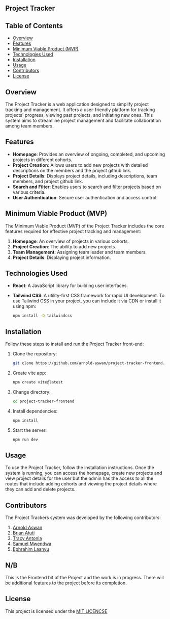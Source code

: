 ## Project Tracker

## Table of Contents
- [Overview](#overview)
- [Features](#features)
- [Minimum Viable Product (MVP)](#minimum-viable-product-mvp)
- [Technologies Used](#technologies-used)
- [Installation](#installation)
- [Usage](#usage)
- [Contributors](#contributors)
- [License](#license)

## Overview
The Project Tracker is a web application designed to simplify project tracking and management. It offers a user-friendly platform for tracking projects' progress, viewing past projects, and initiating new ones. This system aims to streamline project management and facilitate collaboration among team members.

## Features
- **Homepage**: Provides an overview of ongoing, completed, and upcoming projects in different cohorts.
- **Project Creation**: Allows users to add new projects with detailed descriptions on the members and the project github link.
- **Project Details**: Displays project details, including descriptions, team members, and project github link.
- **Search and Filter**: Enables users to search and filter projects based on various criteria.
- **User Authentication**: Secure user authentication and access control.

## Minimum Viable Product (MVP)
The Minimum Viable Product (MVP) of the Project Tracker includes the core features required for effective project tracking and management:
1. **Homepage**: An overview of projects in various cohorts.
2. **Project Creation**: The ability to add new projects.
3. **Team Management**: Assigning team leader and  team members.
4. **Project Details**: Displaying project information.

## Technologies Used
- **React**: A JavaScript library for building user interfaces.

- **Tailwind CSS**: A utility-first CSS framework for rapid UI development.
    To use Tailwind CSS in your project, you can include it via CDN or install it using npm:

     ```bash
     npm install -D tailwindcss
     ```

## Installation
Follow these steps to install and run the Project Tracker front-end:
1. Clone the repository:
   ```bash
   git clone https://github.com/arnold-aswan/project-tracker-frontend.git

2. Create vite app:
    ```bash
    npm create vite@latest

3. Change directory:
    ```bash
    cd project-tracker-frontend

4. Install dependencies:
    ```bash 
    npm install

5. Start the server:
    ```bash
    npm run dev

## Usage
To use the Project Tracker, follow the installation instructions. Once the system is running, you can access the homepage, create new projects and view project details for the user but the admin has the access to all the routes that include adding cohorts and viewing the project details where they can add and delete projects.

## Contributors
The Project Trackers system was developed by the following contributors:
1. [Arnold Aswan](https://github.com/arnold-aswan)
2. [Brian Atuti](https://github.com/B-atuti)
3. [Tracy Antonia](https://github.com/TracyAntonia)
4. [Samuel Mwendwa](https://github.com/mwendwasamuel)
5. [Ephrahim Laanyu](https://github.com/EphrahimLaanyu123)

## N/B
This is the Frontend bit of the Project and the work is in progress. There will be additional features to the project before its completion.

## License
This project is licensed under the [MIT LICENCSE](https://github.com/mit-license/mit-license)